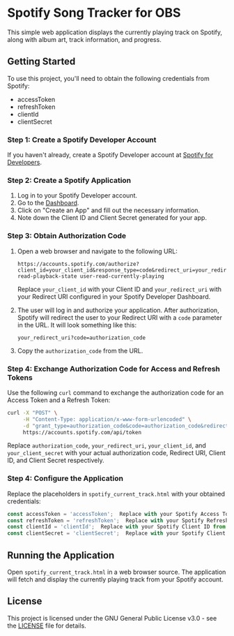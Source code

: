 # Spotify Song Tracker for OBS

This simple web application displays the currently playing track on Spotify, along with album art, track information, and progress.

## Getting Started

To use this project, you'll need to obtain the following credentials from Spotify:

- accessToken
- refreshToken
- clientId
- clientSecret

### Step 1: Create a Spotify Developer Account

If you haven't already, create a Spotify Developer account at [Spotify for Developers](https://developer.spotify.com/).

### Step 2: Create a Spotify Application

1. Log in to your Spotify Developer account.
2. Go to the [Dashboard](https://developer.spotify.com/dashboard/applications).
3. Click on "Create an App" and fill out the necessary information.
4. Note down the Client ID and Client Secret generated for your app.

### Step 3: Obtain Authorization Code

1. Open a web browser and navigate to the following URL:
   ```plaintext
   https://accounts.spotify.com/authorize?client_id=your_client_id&response_type=code&redirect_uri=your_redirect_uri&scope=user-read-playback-state user-read-currently-playing
   ```

   Replace `your_client_id` with your Client ID and `your_redirect_uri` with your Redirect URI configured in your Spotify Developer Dashboard.

2. The user will log in and authorize your application. After authorization, Spotify will redirect the user to your Redirect URI with a `code` parameter in the URL. It will look something like this:
   ```plaintext
   your_redirect_uri?code=authorization_code
   ```

3. Copy the `authorization_code` from the URL.

### Step 4: Exchange Authorization Code for Access and Refresh Tokens

Use the following `curl` command to exchange the authorization code for an Access Token and a Refresh Token:

```bash
curl -X "POST" \
     -H "Content-Type: application/x-www-form-urlencoded" \
     -d "grant_type=authorization_code&code=authorization_code&redirect_uri=your_redirect_uri&client_id=your_client_id&client_secret=your_client_secret" \
     https://accounts.spotify.com/api/token
```

Replace `authorization_code`, `your_redirect_uri`, `your_client_id`, and `your_client_secret` with your actual authorization code, Redirect URI, Client ID, and Client Secret respectively.


### Step 4: Configure the Application

Replace the placeholders in `spotify_current_track.html` with your obtained credentials:

```javascript
const accessToken = 'accessToken';  Replace with your Spotify Access Token. More info on README
const refreshToken = 'refreshToken';  Replace with your Spotify Refresh Token. More info on README
const clientId = 'clientId';  Replace with your Spotify Client ID from https://developer.spotify.com/
const clientSecret = 'clientSecret';  Replace with your Spotify Client Secret from https://developer.spotify.com/
```

## Running the Application

Open `spotify_current_track.html` in a web browser source. The application will fetch and display the currently playing track from your Spotify account.

## License

This project is licensed under the GNU General Public License v3.0 - see the [LICENSE](LICENSE) file for details.
